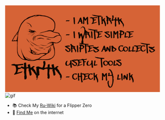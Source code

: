 ![readme-pic](/readme-pic.jpg)
![gif](/Etkr4k.GIF)
- 📚 Check My [Ru-Wiki](https://flipper.chillpad.club) for a Flipper Zero
- 📱 [Find Me](https://chillpad.club/) on the internet

<!---
etkr4k/etkr4k is a ✨ special ✨ repository because its `README.md` (this file) appears on your GitHub profile.
You can click the Preview link to take a look at your changes.
--->
